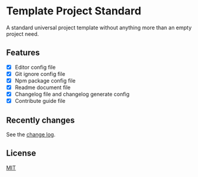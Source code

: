 # Template Project Standard  

A standard universal project template without anything more than an empty project need.

## Features

- [x] Editor config file
- [x] Git ignore config file
- [x] Npm package config file
- [x] Readme document file
- [x] Changelog file and changelog generate config
- [x] Contribute guide file

## Recently changes

See the [change log](CHANGELOG.md).

## License

[MIT](LICENSE)

